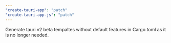 ```yaml
---
"create-tauri-app": "patch"
"create-tauri-app-js": "patch"
---
```


Generate tauri v2 beta tempaltes without default features in Cargo.toml as it is no longer needed.

